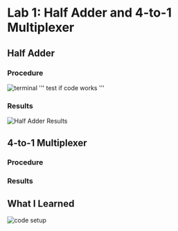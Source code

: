 # Lab 1: Half Adder and 4-to-1 Multiplexer

## Half Adder

### Procedure

![terminal](https://user-images.githubusercontent.com/87401577/215926611-3ec80b37-46a4-4c17-b5e4-5ad91ab73cf6.PNG)
'''
test if code works
'''


### Results

![Half Adder Results](https://user-images.githubusercontent.com/87401577/215926259-7f03ef80-3ac4-4aab-9c91-fbfee6398bc0.PNG)

## 4-to-1 Multiplexer

### Procedure

### Results

## What I Learned

![code setup](https://user-images.githubusercontent.com/87401577/215926530-f134a2be-fbd2-4a7f-9890-cfabdad36c5e.PNG)

